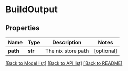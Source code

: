 # BuildOutput

## Properties
Name | Type | Description | Notes
------------ | ------------- | ------------- | -------------
**path** | **str** | The nix store path | [optional] 

[[Back to Model list]](../README.md#documentation-for-models) [[Back to API list]](../README.md#documentation-for-api-endpoints) [[Back to README]](../README.md)


